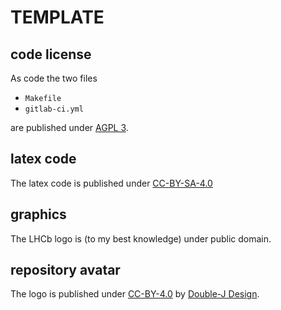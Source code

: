# TEMPLATE

## code license

As code the two files
 - `Makefile`
 - `gitlab-ci.yml`

are published under [AGPL 3](AGPL.txt).

## latex code

The latex code is published under [CC-BY-SA-4.0](CC-BY-SA.txt)

## graphics

The LHCb logo is (to my best knowledge) under public domain.

## repository avatar

The logo is published under [CC-BY-4.0](CC-BY.txt) by [Double-J
Design](http://www.iconarchive.com/artist/double-j-design.html).
